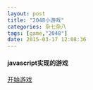 ```yaml
---
layout: post
title: "2048小游戏"
categories: 杂七杂八
tags: [game,"2048"]
date: 2015-03-17 12:08:36
---
```

#### javascript实现的游戏

[开始游戏](/page/2048/index.html)

<!-- more -->